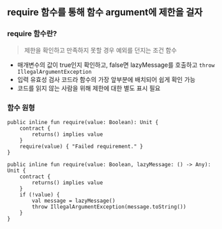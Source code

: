 ## require 함수를 통해 함수 argument에 제한을 걸자
### require 함수란?
> 제한을 확인하고 만족하지 못할 경우 예외를 던지는 조건 함수
- 매개변수의 값이 true인지 확인하고, false면 lazyMessage를 호출하고 `throw IllegalArgumentException`
- 입력 유효성 검사 코드라 함수의 가장 앞부분에 배치되어 쉽게 확인 가능
- 코드를 읽지 않는 사람을 위해 제한에 대한 별도 표시 필요
### 함수 원형
```
public inline fun require(value: Boolean): Unit {
    contract {
        returns() implies value
    }
    require(value) { "Failed requirement." }
}
```
```
public inline fun require(value: Boolean, lazyMessage: () -> Any): Unit {
    contract {
        returns() implies value
    }
    if (!value) {
        val message = lazyMessage()
        throw IllegalArgumentException(message.toString())
    }
}
```
